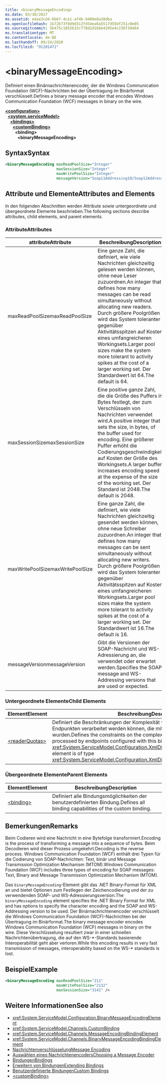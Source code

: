 ```yaml
---
title: <binaryMessageEncoding>
ms.date: 03/30/2017
ms.assetid: e4ae3cd4-6b67-4ce1-af4b-9400e0a38dba
ms.openlocfilehash: 1b72b73f0d9d312fd54ea6a5517d55bf251c0e05
ms.sourcegitcommit: 5b475c1855b32cf78d2d1bbb4295e4c236f39464
ms.translationtype: MT
ms.contentlocale: de-DE
ms.lasthandoff: 09/24/2020
ms.locfileid: "91201472"
---
```

# \<binaryMessageEncoding>

<span data-ttu-id="fc649-101">Definiert einen Binärnachrichtenencoder, der die Windows Communication Foundation (WCF)-Nachrichten bei der Übertragung im Binärformat verschlüsselt.</span><span class="sxs-lookup"><span data-stu-id="fc649-101">Defines a binary message encoder that encodes Windows Communication Foundation (WCF) messages in binary on the wire.</span></span>  
  
[**\<configuration>**](../configuration-element.md)\
&nbsp;&nbsp;[**\<system.serviceModel>**](system-servicemodel.md)\
&nbsp;&nbsp;&nbsp;&nbsp;[**\<bindings>**](bindings.md)\
&nbsp;&nbsp;&nbsp;&nbsp;&nbsp;&nbsp;[**\<customBinding>**](custombinding.md)\
&nbsp;&nbsp;&nbsp;&nbsp;&nbsp;&nbsp;&nbsp;&nbsp;**\<binding>**\
&nbsp;&nbsp;&nbsp;&nbsp;&nbsp;&nbsp;&nbsp;&nbsp;&nbsp;&nbsp;**\<binaryMessageEncoding>**  
  
## <a name="syntax"></a><span data-ttu-id="fc649-102">Syntax</span><span class="sxs-lookup"><span data-stu-id="fc649-102">Syntax</span></span>  
  
```xml  
<binaryMessageEncoding maxReadPoolSize="Integer"
                       maxSessionSize="Integer"
                       maxWritePoolSize="Integer"
                       messageVersion="Soap11Addressing10/Soap12Addressing10" />
```  
  
## <a name="attributes-and-elements"></a><span data-ttu-id="fc649-103">Attribute und Elemente</span><span class="sxs-lookup"><span data-stu-id="fc649-103">Attributes and Elements</span></span>  

 <span data-ttu-id="fc649-104">In den folgenden Abschnitten werden Attribute sowie untergeordnete und übergeordnete Elemente beschrieben.</span><span class="sxs-lookup"><span data-stu-id="fc649-104">The following sections describe attributes, child elements, and parent elements.</span></span>  
  
### <a name="attributes"></a><span data-ttu-id="fc649-105">Attribute</span><span class="sxs-lookup"><span data-stu-id="fc649-105">Attributes</span></span>  
  
|<span data-ttu-id="fc649-106">attribute</span><span class="sxs-lookup"><span data-stu-id="fc649-106">Attribute</span></span>|<span data-ttu-id="fc649-107">Beschreibung</span><span class="sxs-lookup"><span data-stu-id="fc649-107">Description</span></span>|  
|---------------|-----------------|  
|<span data-ttu-id="fc649-108">maxReadPoolSize</span><span class="sxs-lookup"><span data-stu-id="fc649-108">maxReadPoolSize</span></span>|<span data-ttu-id="fc649-109">Eine ganze Zahl, die definiert, wie viele Nachrichten gleichzeitig gelesen werden können, ohne neue Leser zuzuordnen.</span><span class="sxs-lookup"><span data-stu-id="fc649-109">An integer that defines how many messages can be read simultaneously without allocating new readers.</span></span> <span data-ttu-id="fc649-110">Durch größere Poolgrößen wird das System toleranter gegenüber Aktivitätsspitzen auf Kosten eines umfangreicheren Workingsets.</span><span class="sxs-lookup"><span data-stu-id="fc649-110">Larger pool sizes make the system more tolerant to activity spikes at the cost of a larger working set.</span></span> <span data-ttu-id="fc649-111">Der Standardwert ist 64.</span><span class="sxs-lookup"><span data-stu-id="fc649-111">The default is 64.</span></span>|  
|<span data-ttu-id="fc649-112">maxSessionSize</span><span class="sxs-lookup"><span data-stu-id="fc649-112">maxSessionSize</span></span>|<span data-ttu-id="fc649-113">Eine positive ganze Zahl, die die Größe des Puffers in Bytes festlegt, der zum Verschlüsseln von Nachrichten verwendet wird.</span><span class="sxs-lookup"><span data-stu-id="fc649-113">A positive integer that sets the size, in bytes, of the buffer used for encoding.</span></span> <span data-ttu-id="fc649-114">Eine größerer Puffer erhöht die Codierungsgeschwindigkeit auf Kosten der Größe des Workingsets.</span><span class="sxs-lookup"><span data-stu-id="fc649-114">A larger buffer increases encoding speed at the expense of the size of the working set.</span></span> <span data-ttu-id="fc649-115">Der Standard ist 2048.</span><span class="sxs-lookup"><span data-stu-id="fc649-115">The default is 2048.</span></span>|  
|<span data-ttu-id="fc649-116">maxWritePoolSize</span><span class="sxs-lookup"><span data-stu-id="fc649-116">maxWritePoolSize</span></span>|<span data-ttu-id="fc649-117">Eine ganze Zahl, die definiert, wie viele Nachrichten gleichzeitig gesendet werden können, ohne neue Schreiber zuzuordnen.</span><span class="sxs-lookup"><span data-stu-id="fc649-117">An integer that defines how many messages can be sent simultaneously without allocating new writers.</span></span> <span data-ttu-id="fc649-118">Durch größere Poolgrößen wird das System toleranter gegenüber Aktivitätsspitzen auf Kosten eines umfangreicheren Workingsets.</span><span class="sxs-lookup"><span data-stu-id="fc649-118">Larger pool sizes make the system more tolerant to activity spikes at the cost of a larger working set.</span></span> <span data-ttu-id="fc649-119">Der Standardwert ist 16.</span><span class="sxs-lookup"><span data-stu-id="fc649-119">The default is 16.</span></span>|  
|<span data-ttu-id="fc649-120">messageVersion</span><span class="sxs-lookup"><span data-stu-id="fc649-120">messageVersion</span></span>|<span data-ttu-id="fc649-121">Gibt die Versionen der SOAP-Nachricht und WS-Adressierung an, die verwendet oder erwartet werden.</span><span class="sxs-lookup"><span data-stu-id="fc649-121">Specifies the SOAP message and WS-Addressing versions that are used or expected.</span></span>|  
  
### <a name="child-elements"></a><span data-ttu-id="fc649-122">Untergeordnete Elemente</span><span class="sxs-lookup"><span data-stu-id="fc649-122">Child Elements</span></span>  
  
|<span data-ttu-id="fc649-123">Element</span><span class="sxs-lookup"><span data-stu-id="fc649-123">Element</span></span>|<span data-ttu-id="fc649-124">Beschreibung</span><span class="sxs-lookup"><span data-stu-id="fc649-124">Description</span></span>|  
|-------------|-----------------|  
|[\<readerQuotas>](/previous-versions/dotnet/netframework-4.0/ms731325(v=vs.100))|<span data-ttu-id="fc649-125">Definiert die Beschränkungen der Komplexität von SOAP-Nachrichten, die von Endpunkten verarbeitet werden können, die mit dieser Bindung konfiguriert wurden.</span><span class="sxs-lookup"><span data-stu-id="fc649-125">Defines the constraints on the complexity of SOAP messages that can be processed by endpoints configured with this binding.</span></span> <span data-ttu-id="fc649-126">Dieses Element ist vom Typ <xref:System.ServiceModel.Configuration.XmlDictionaryReaderQuotasElement>.</span><span class="sxs-lookup"><span data-stu-id="fc649-126">This element is of type <xref:System.ServiceModel.Configuration.XmlDictionaryReaderQuotasElement>.</span></span>|  
  
### <a name="parent-elements"></a><span data-ttu-id="fc649-127">Übergeordnete Elemente</span><span class="sxs-lookup"><span data-stu-id="fc649-127">Parent Elements</span></span>  
  
|<span data-ttu-id="fc649-128">Element</span><span class="sxs-lookup"><span data-stu-id="fc649-128">Element</span></span>|<span data-ttu-id="fc649-129">Beschreibung</span><span class="sxs-lookup"><span data-stu-id="fc649-129">Description</span></span>|  
|-------------|-----------------|  
|[\<binding>](bindings.md)|<span data-ttu-id="fc649-130">Definiert alle Bindungsmöglichkeiten der benutzerdefinierten Bindung.</span><span class="sxs-lookup"><span data-stu-id="fc649-130">Defines all binding capabilities of the custom binding.</span></span>|  
  
## <a name="remarks"></a><span data-ttu-id="fc649-131">Bemerkungen</span><span class="sxs-lookup"><span data-stu-id="fc649-131">Remarks</span></span>  

 <span data-ttu-id="fc649-132">Beim Codieren wird eine Nachricht in eine Bytefolge transformiert.</span><span class="sxs-lookup"><span data-stu-id="fc649-132">Encoding is the process of transforming a message into a sequence of bytes.</span></span> <span data-ttu-id="fc649-133">Beim Decodieren wird dieser Prozess umgekehrt.</span><span class="sxs-lookup"><span data-stu-id="fc649-133">Decoding is the reverse process.</span></span> <span data-ttu-id="fc649-134">Windows Communication Foundation (WCF) enthält drei Typen für die Codierung von SOAP-Nachrichten: Text, binär und Message Transmission Optimization Mechanism (MTOM).</span><span class="sxs-lookup"><span data-stu-id="fc649-134">Windows Communication Foundation (WCF) includes three types of encoding for SOAP messages: Text, Binary and Message Transmission Optimization Mechanism (MTOM).</span></span>  
  
 <span data-ttu-id="fc649-135">Das `binaryMessageEncoding`-Element gibt das .NET Binary-Format für XML an und bietet Optionen zum Festlegen der Zeichencodierung und der zu verwendenden SOAP- und WS-Adressierungsversion.</span><span class="sxs-lookup"><span data-stu-id="fc649-135">The `binaryMessageEncoding` element specifies the .NET Binary Format for XML and has options to specify the character encoding and the SOAP and WS-Addressing version to be used.</span></span> <span data-ttu-id="fc649-136">Der Binärnachrichtenencoder verschlüsselt die Windows Communication Foundation (WCF)-Nachrichten bei der Übertragung im Binärformat.</span><span class="sxs-lookup"><span data-stu-id="fc649-136">The binary message encoder encodes Windows Communication Foundation (WCF) messages in binary on the wire.</span></span> <span data-ttu-id="fc649-137">Diese Verschlüsselung resultiert zwar in einer schnellen Nachrichtenübertragung, die auf den WS-\*-Standards basierende Interoperabilität geht aber verloren.</span><span class="sxs-lookup"><span data-stu-id="fc649-137">While this encoding results in very fast transmission of messages, interoperability based on the WS-\* standards is lost.</span></span>  
  
## <a name="example"></a><span data-ttu-id="fc649-138">Beispiel</span><span class="sxs-lookup"><span data-stu-id="fc649-138">Example</span></span>  
  
```xml  
<binaryMessageEncoding maxReadPoolSize="211"
                       maxWritePoolSize="2132"
                       maxSessionSize="3141" />
```  
  
## <a name="see-also"></a><span data-ttu-id="fc649-139">Weitere Informationen</span><span class="sxs-lookup"><span data-stu-id="fc649-139">See also</span></span>

- <xref:System.ServiceModel.Configuration.BinaryMessageEncodingElement>
- <xref:System.ServiceModel.Channels.CustomBinding>
- <xref:System.ServiceModel.Channels.MessageEncodingBindingElement>
- <xref:System.ServiceModel.Channels.BinaryMessageEncodingBindingElement>
- [<span data-ttu-id="fc649-140">Nachrichtenverschlüsselung</span><span class="sxs-lookup"><span data-stu-id="fc649-140">Message Encoding</span></span>](message-encoding.md)
- [<span data-ttu-id="fc649-141">Auswählen eines Nachrichtenencoders</span><span class="sxs-lookup"><span data-stu-id="fc649-141">Choosing a Message Encoder</span></span>](../../../wcf/feature-details/choosing-a-message-encoder.md)
- [<span data-ttu-id="fc649-142">Bindungen</span><span class="sxs-lookup"><span data-stu-id="fc649-142">Bindings</span></span>](../../../wcf/bindings.md)
- [<span data-ttu-id="fc649-143">Erweitern von Bindungen</span><span class="sxs-lookup"><span data-stu-id="fc649-143">Extending Bindings</span></span>](../../../wcf/extending/extending-bindings.md)
- [<span data-ttu-id="fc649-144">Benutzerdefinierte Bindungen</span><span class="sxs-lookup"><span data-stu-id="fc649-144">Custom Bindings</span></span>](../../../wcf/extending/custom-bindings.md)
- [\<customBinding>](custombinding.md)
